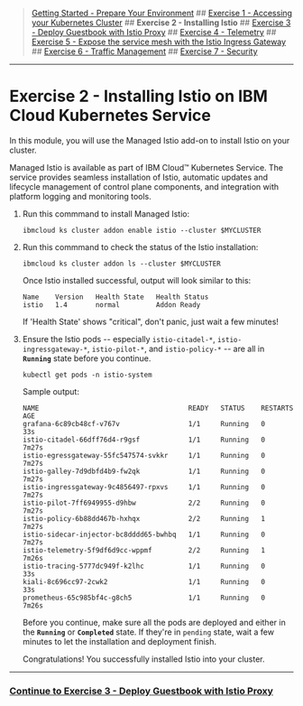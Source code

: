 
>[Getting Started - Prepare Your Environment](../README.md) ## 
[Exercise 1 - Accessing your Kubernetes Cluster](../exercise-1/README.md) ## 
**Exercise 2 - Installing Istio** ## 
[Exercise 3 - Deploy Guestbook with Istio Proxy](../exercise-3/README.md) ## 
[Exercise 4 - Telemetry](../exercise-4/README.md) ## 
[Exercise 5 - Expose the service mesh with the Istio Ingress Gateway](../exercise-5/README.md) ## 
[Exercise 6 - Traffic Management](../exercise-6/README.md) ## 
[Exercise 7 - Security](../exercise-7/README.md)

---

# Exercise 2 - Installing Istio on IBM Cloud Kubernetes Service

In this module, you will use the Managed Istio add-on to install Istio on your cluster. 

Managed Istio is available as part of IBM Cloud™ Kubernetes Service. The service provides seamless installation of Istio, automatic updates and lifecycle management of control plane components, and integration with platform logging and monitoring tools.

<!-- Note: Managed Istio has certain hardware (size) requirements. Those requirments are met by the clusters provided to you for this workshop. It is not possible to use managed Istio on the free Kubernetes clusters on IBM Cloud. You can still install Istio manually on a free cluster by following [these instructions](https://github.com/IBM/cloud-native-starter/blob/master/documentation/IKSDeployment.md#add-istio).  -->

1. Run this commmand to install Managed Istio:

    ```shell
    ibmcloud ks cluster addon enable istio --cluster $MYCLUSTER
    ```

2. Run this commmand to check the status of the Istio installation:

    ```shell
    ibmcloud ks cluster addon ls --cluster $MYCLUSTER
    ```

    Once Istio installed successful, output will look similar to this:

    ```
    Name    Version   Health State   Health Status  
    istio   1.4       normal         Addon Ready   
    ```

    If 'Health State' shows "critical", don't panic, just wait a few minutes!

3. Ensure the Istio pods -- especially `istio-citadel-*`, `istio-ingressgateway-*`, `istio-pilot-*`, and `istio-policy-*` -- are all in **`Running`** state before you continue.

    ```shell
    kubectl get pods -n istio-system
    ```
    Sample output:
    ```shell
    NAME                                     READY   STATUS    RESTARTS   AGE
    grafana-6c89cb48cf-v767v                 1/1     Running   0          33s
    istio-citadel-66dff76d4-r9gsf            1/1     Running   0          7m27s
    istio-egressgateway-55fc547574-svkkr     1/1     Running   0          7m27s
    istio-galley-7d9dbfd4b9-fw2qk            1/1     Running   0          7m27s
    istio-ingressgateway-9c4856497-rpxvs     1/1     Running   0          7m27s
    istio-pilot-7ff6949955-d9hbw             2/2     Running   0          7m27s
    istio-policy-6b88dd467b-hxhqx            2/2     Running   1          7m27s
    istio-sidecar-injector-bc8dddd65-bwhbq   1/1     Running   0          7m27s
    istio-telemetry-5f9df6d9cc-wppmf         2/2     Running   1          7m26s
    istio-tracing-5777dc949f-k2lhc           1/1     Running   0          33s
    kiali-8c696cc97-2cwk2                    1/1     Running   0          33s
    prometheus-65c985bf4c-g8ch5              1/1     Running   0          7m26s
    ```

    Before you continue, make sure all the pods are deployed and either in the **`Running`** or **`Completed`** state. If they're in `pending` state, wait a few minutes to let the installation and deployment finish.

    Congratulations! You successfully installed Istio into your cluster.

---

### [Continue to Exercise 3 - Deploy Guestbook with Istio Proxy](../exercise-3/README.md)

